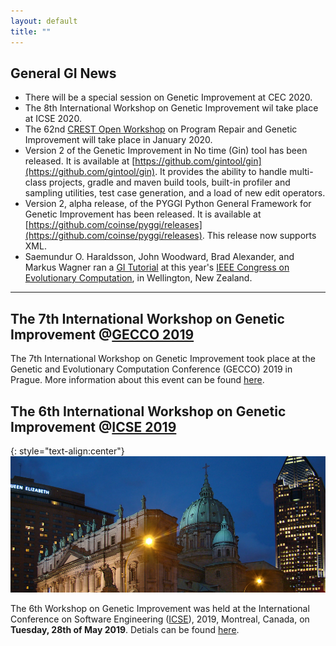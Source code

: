 ```yaml
---
layout: default
title: "" 
---
```


## **General GI News**

* There will be a special session on Genetic Improvement at CEC 2020.
* The 8th International Workshop on Genetic Improvement wil take place at ICSE 2020.
* The 62nd [CREST Open Workshop](http://crest.cs.ucl.ac.uk/cow/62/) on Program Repair and Genetic Improvement will take place in January 2020.
* Version 2 of the Genetic Improvement in No time (Gin) tool has been released. It is available at [https://github.com/gintool/gin](https://github.com/gintool/gin). It provides the ability to handle multi-class projects, gradle and maven build tools, built-in profiler and sampling utilities, test case generation, and a load of new edit operators.
* Version 2, alpha release, of the PYGGI Python General Framework for Genetic Improvement has been released. It is available at [https://github.com/coinse/pyggi/releases](https://github.com/coinse/pyggi/releases). This release now supports XML.
* Saemundur O. Haraldsson, John Woodward, Brad Alexander, and Markus Wagner ran a [GI Tutorial](http://cec2019.org/programs/tutorials.html#cec-16) at this year's [IEEE Congress on Evolutionary Computation](http://cec2019.org/index.html), in Wellington, New Zealand.

------

## **The 7th International Workshop on Genetic Improvement @[GECCO 2019](https://gecco-2019.sigevo.org/index.html/HomePage)**

The 7th International Workshop on Genetic Improvement took place at the Genetic and Evolutionary Computation Conference (GECCO) 2019 in Prague. More information about this event can be found [here](https://workshop07.gi-workshops.org/).


## **The 6th International Workshop on Genetic Improvement @[ICSE 2019](http://2019.icse-conferences.org)**

{: style="text-align:center"}
![](./misc_images/icse2019.jpg)

The 6th Workshop on Genetic Improvement was held at the International Conference on Software Engineering ([ICSE](https://conf.researchr.org/home/icse-2019)), 2019, Montreal, Canada, on **Tuesday, 28th of May 2019**. Detials can be found [here](./gi2019icse.md).
